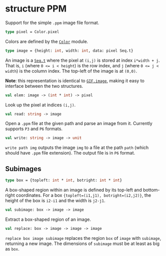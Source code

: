 # structure PPM

Support for the simple `.ppm` image file format.

```sml
type pixel = Color.pixel
```
Colors are defined by the [`Color`](doc/Color.md) module.

```sml
type image = {height: int, width: int, data: pixel Seq.t}
```
An image is a [`Seq.t`](doc/Seq.md) where the pixel at `(i,j)` is stored
at index `i*width + j`. That is, `i` (where `0 <= i < height`) is the row
index, and `j` (where `0 <= j < width`) is the column index. The top-left of
the image is at `(0,0)`.

**Note**: this representation is identical to [`GIF.image`](doc/GIF.md), making
it easy to interface between the two structures.

```sml
val elem: image -> (int * int) -> pixel
```
Look up the pixel at indices `(i,j)`.

```sml
val read: string -> image
```
Open a `.ppm` file at the given path and parse an image from it. Currently
supports `P3` and `P6` formats.

```sml
val write: string -> image -> unit
```
`write path img` outputs the image `img` to a file at the path `path` (which
should have `.ppm` file extension). The output file is in `P6` format.


## Subimages

```sml
type box = {topleft: int * int, botright: int * int}
```
A box-shaped region within an image is defined by its top-left and bottom-right
coordinates. For a box `{topleft=(i1,j1), botright=(i2,j2)}`, the height of
the box is `i2-i1` and the width is `j2-j1`.

```sml
val subimage: box -> image -> image
```
Extract a box-shaped region of an image.

```sml
val replace: box -> image -> image -> image
```
`replace box image subimage` replaces the region `box` of `image` with
`subimage`, returning a new image. The dimensions of `subimage` must be at
least as big as `box`.
